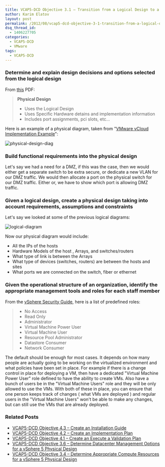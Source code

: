 ```yaml
---
title: VCAP5-DCD Objective 3.1 – Transition from a Logical Design to a vSphere 5 Physical Design
author: Karim Elatov
layout: post
permalink: /2012/08/vcap5-dcd-objective-3-1-transition-from-a-logical-design-to-a-vsphere-5-physical-design/
dsq_thread_id:
  - 1406227705
categories:
  - VCAP5-DCD
  - VMware
tags:
  - VCAP5-DCD
---
```

### Determine and explain design decisions and options selected from the logical design

From [this](http://assets.virtuallyhyper.com/2013-04-vcap-dcd_notes.pdf) PDF:

> **Physical Design**
>
> *   Uses the Logical Design
> *   Uses Specific Hardware detains and implementation information
> *   Includes port assignments, pci slots, etc...

Here is an example of a physical diagram, taken from "[VMware vCloud Implementation Example](http://www.vmware.com/files/pdf/VMware-vCloud-Implementation-Example-ServiceProvider.pdf)":

![physical-design-diag](http://assets.virtuallyhyper.com/2012-08-physical-design-diag.png)

### Build functional requirements into the physical design

Let's say we had a need for a DMZ, if this was the case, then we would either get a separate switch to be extra secure, or dedicate a new VLAN for our DMZ traffic. We would then allocate a port on the physical switch for our DMZ traffic. Either or, we have to show which port is allowing DMZ traffic.

### Given a logical design, create a physical design taking into account requirements, assumptions and constraints

Let's say we looked at some of the previous logical diagrams:

![logical-diagram](http://assets.virtuallyhyper.com/2012-08-logical-diagram.png)

Now our physical diagram would include:

*   All the IPs of the hosts
*   Hardware Models of the host , Arrays, and switches/routers
*   What type of link is between the Arrays
*   What type of devices (switches, routers) are between the hosts and sites
*   What ports we are connected on the switch, fiber or ethernet

### Given the operational structure of an organization, identify the appropriate management tools and roles for each staff member

From the [vSphere Security Guide](http://pubs.vmware.com/vsphere-50/topic/com.vmware.ICbase/PDF/vsphere-esxi-vcenter-server-50-security-guide.pdf), here is a list of predefined roles:

> *   No Access
> *   Read Only
> *   Administrator
> *   Virtual Machine Power User
> *   Virtual Machine User
> *   Resource Pool Administrator
> *   Datastore Consumer
> *   Network Consumer

The default should be enough for most cases. It depends on how many people are actually going to be working on the virtualized environment and what policies have been set in place. For example if there is a change control in place for deploying a VM, then have a dedicated "Virtual Machine Power User" role defined to have the ability to create VMs. Also have a bunch of users be in the "Virtual Machine Users" role and they will be only allowed to use the VMs. With both of these in place, you can ensure that one person keeps track of changes ( what VMs are deployed ) and regular users in the "Virtual Machine Users" won't be able to make any changes, but can still use the VMs that are already deployed.

### Related Posts

- [VCAP5-DCD Objective 4.3 – Create an Installation Guide](/2012/09/vcap5-dcd-objective-4-3-create-an-installation-guide/)
- [VCAP5-DCD Objective 4.2 – Create an Implementation Plan](/2012/09/vcap5-dcd-objective-4-2-create-an-implementation-plan/)
- [VCAP5-DCD Objective 4.1 – Create an Execute a Validation Plan](/2012/09/vcap5-dcd-objective-4-1-create-an-execute-a-validation-plan/)
- [VCAP5-DCD Objective 3.6 – Determine Datacenter Management Options for a vSphere 5 Physical Design](/2012/09/vcap5-dcd-objective-3-6-determine-datacenter-management-options-for-a-vsphere-5-physical-design/)
- [VCAP5-DCD Objective 3.4 – Determine Appropriate Compute Resources for a vSphere 5 Physical Design](/2012/09/vcap5-dcd-objective-3-4-determine-appropriate-compute-resources-for-a-vsphere-5-physical-design/)

